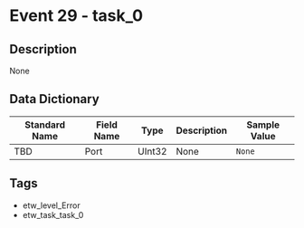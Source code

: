 # Event 29 - task_0

## Description
None

## Data Dictionary
|Standard Name|Field Name|Type|Description|Sample Value|
|---|---|---|---|---|
|TBD|Port|UInt32|None|`None`|

## Tags
* etw_level_Error
* etw_task_task_0